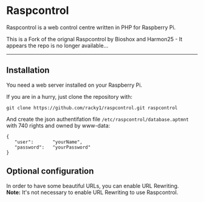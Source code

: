 # Raspcontrol

Raspcontrol is a web control centre written in PHP for Raspberry Pi.

This is a Fork of the orignal Raspcontrol by Bioshox and Harmon25 - It appears the repo is no longer available...

***


## Installation

You need a web server installed on your Raspberry Pi.


If you are in a hurry, just clone the repository with:

	git clone https://github.com/racky1/raspcontrol.git raspcontrol

And create the json authentifation file `/etc/raspcontrol/database.aptmnt` with 740 rights and owned by www-data:

	{
 	   "user":       "yourName",
 	   "password":   "yourPassword"
	}

## Optional configuration

In order to have some beautiful URLs, you can enable URL Rewriting.  
__Note:__ It's not necessary to enable URL Rewriting to use Raspcontrol.

